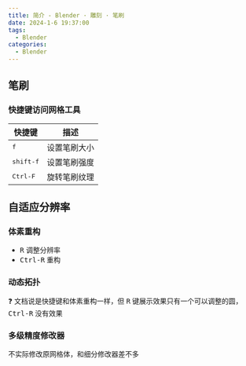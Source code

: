 ```yaml
---
title: 简介 - Blender · 雕刻 · 笔刷
date: 2024-1-6 19:37:00
tags:
  - Blender
categories:
  - Blender
---
```


## 笔刷

### 快捷键访问网格工具

| 快捷键             | 描述         |
| ------------------ | ------------ |
| <kbd>f</kbd>       | 设置笔刷大小 |
| <kbd>shift-f</kbd> | 设置笔刷强度 |
| <kbd>Ctrl-F</kbd>  | 旋转笔刷纹理 |

## 自适应分辨率

### 体素重构

- <kbd>R</kbd> 调整分辨率
- <kbd>Ctrl-R</kbd> 重构

### 动态拓扑

❓ 文档说是快捷键和体素重构一样，但 <kbd>R</kbd> 键展示效果只有一个可以调整的圆，<kbd>Ctrl-R</kbd> 没有效果

### 多级精度修改器

不实际修改原网格体，和细分修改器差不多
